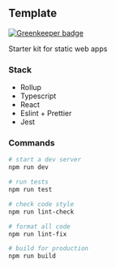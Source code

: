 ## Template

[![Greenkeeper badge](https://badges.greenkeeper.io/Kinrany/template.svg)](https://greenkeeper.io/)

Starter kit for static web apps

### Stack

 * Rollup
 * Typescript
 * React
 * Eslint + Prettier
 * Jest

### Commands

```bash
# start a dev server
npm run dev

# run tests
npm run test

# check code style
npm run lint-check

# format all code
npm run lint-fix

# build for production
npm run build
```
